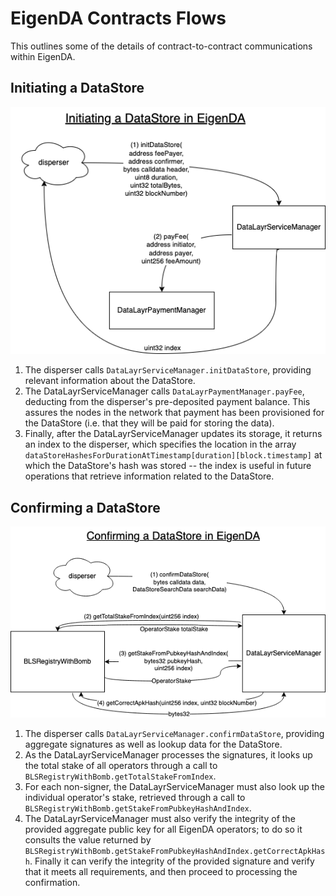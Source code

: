 
# EigenDA Contracts Flows

This outlines some of the details of contract-to-contract communications within EigenDA.

## Initiating a DataStore

![Initiating a DataStore in EigenDA](images/DL_init_datastore.png?raw=true "Initiating a DataStore in EigenDA")

1. The disperser calls `DataLayrServiceManager.initDataStore`, providing relevant information about the DataStore.
2. The DataLayrServiceManager calls `DataLayrPaymentManager.payFee`, deducting from the disperser's pre-deposited payment balance. This assures the nodes in the network that payment has been provisioned for the DataStore (i.e. that they will be paid for storing the data).
3. Finally, after the DataLayrServiceManager updates its storage, it returns an index to the disperser, which specifies the location in the array `dataStoreHashesForDurationAtTimestamp[duration][block.timestamp]` at which the DataStore's hash was stored -- the index is useful in future operations that retrieve information related to the DataStore.

## Confirming a DataStore

![Confirming a DataStore in EigenDA](images/DL_confirm_datastore.png?raw=true "Confirming a DataStore in EigenDA")

1. The disperser calls `DataLayrServiceManager.confirmDataStore`, providing aggregate signatures as well as lookup data for the DataStore.
2. As the DataLayrServiceManager processes the signatures, it looks up the total stake of all operators through a call to `BLSRegistryWithBomb.getTotalStakeFromIndex`.
3. For each non-signer, the DataLayrServiceManager must also look up the individual operator's stake, retrieved through a call to `BLSRegistryWithBomb.getStakeFromPubkeyHashAndIndex`.
4. The DataLayrServiceManager must also verify the integrity of the provided aggregate public key for all EigenDA operators; to do so it consults the value returned by `BLSRegistryWithBomb.getStakeFromPubkeyHashAndIndex.getCorrectApkHash`. Finally it can verify the integrity of the provided signature and verify that it meets all requirements, and then proceed to processing the confirmation.

